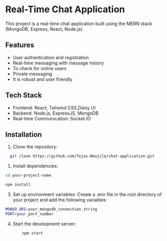 
# Real-Time Chat Application

This project is a real-time chat application built using the MERN stack (MongoDB, Express, React, Node.js).


## Features

- User authentication and registration
- Real-time messaging with message history
- To check for online users
- Private messaging
- It is robust and user friendly


## Tech Stack

- Frontend: React, Tailwind CSS,Daisy UI
- Backend: Node.js, ExpressJS, MongoDB
- Real-time Communication: Socket.IO 


## Installation

1.  Clone the repository:

```bash
  git clone https://github.com/Tejas-Noojile/chat-application.git
```

1.  Install dependencies:

```bash
cd your-project-name   

npm install
```

3.  Set up environment variables: Create a .env file in the root directory of your project and add the following variables:
```bash
MONGO_URI=your_mongodb_connection_string
PORT=your_port_number
```
4.  Start the development server:
    ```bash
        npm start
```
